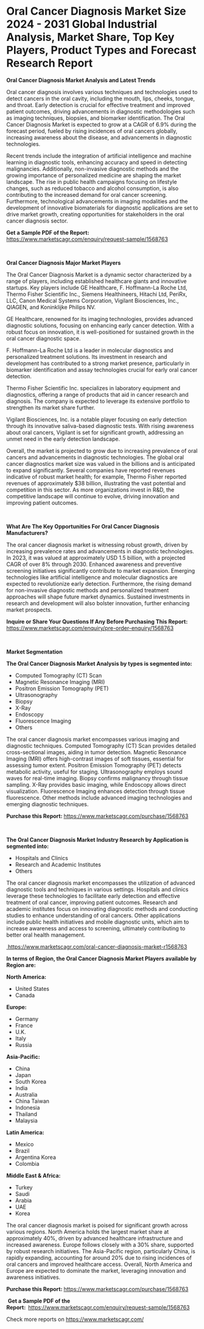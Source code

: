 <p><h1>Oral Cancer Diagnosis Market Size 2024 - 2031 Global Industrial Analysis, Market Share, Top Key Players, Product Types and Forecast Research Report</h1></p><p><strong>Oral Cancer Diagnosis Market Analysis and Latest Trends</strong></p>
<p><p>Oral cancer diagnosis involves various techniques and technologies used to detect cancers in the oral cavity, including the mouth, lips, cheeks, tongue, and throat. Early detection is crucial for effective treatment and improved patient outcomes, driving advancements in diagnostic methodologies such as imaging techniques, biopsies, and biomarker identification. The Oral Cancer Diagnosis Market is expected to grow at a CAGR of 6.9% during the forecast period, fueled by rising incidences of oral cancers globally, increasing awareness about the disease, and advancements in diagnostic technologies.</p><p>Recent trends include the integration of artificial intelligence and machine learning in diagnostic tools, enhancing accuracy and speed in detecting malignancies. Additionally, non-invasive diagnostic methods and the growing importance of personalized medicine are shaping the market landscape. The rise in public health campaigns focusing on lifestyle changes, such as reduced tobacco and alcohol consumption, is also contributing to the increased demand for oral cancer screening. Furthermore, technological advancements in imaging modalities and the development of innovative biomaterials for diagnostic applications are set to drive market growth, creating opportunities for stakeholders in the oral cancer diagnosis sector.</p></p>
<p><strong>Get a Sample PDF of the Report:&nbsp;</strong> <a href="https://www.marketscagr.com/enquiry/request-sample/1568763?utm_campaign=1999&utm_medium=2&utm_source=Github&utm_content=ia&utm_term=28122024&utm_id=oral-cancer-diagnosis">https://www.marketscagr.com/enquiry/request-sample/1568763</a></p>
<p>&nbsp;</p>
<p><strong>Oral Cancer Diagnosis Major Market Players</strong></p>
<p><p>The Oral Cancer Diagnosis Market is a dynamic sector characterized by a range of players, including established healthcare giants and innovative startups. Key players include GE Healthcare, F. Hoffmann-La Roche Ltd, Thermo Fisher Scientific Inc., Siemens Healthineers, Hitachi Ltd, PeriRx, LLC, Canon Medical Systems Corporation, Vigilant Biosciences, Inc., QIAGEN, and Koninklijke Philips NV.</p><p>GE Healthcare, renowned for its imaging technologies, provides advanced diagnostic solutions, focusing on enhancing early cancer detection. With a robust focus on innovation, it is well-positioned for sustained growth in the oral cancer diagnostic space.</p><p>F. Hoffmann-La Roche Ltd is a leader in molecular diagnostics and personalized treatment solutions. Its investment in research and development has contributed to a strong market presence, particularly in biomarker identification and assay technologies crucial for early oral cancer detection.</p><p>Thermo Fisher Scientific Inc. specializes in laboratory equipment and diagnostics, offering a range of products that aid in cancer research and diagnosis. The company is expected to leverage its extensive portfolio to strengthen its market share further.</p><p>Vigilant Biosciences, Inc. is a notable player focusing on early detection through its innovative saliva-based diagnostic tests. With rising awareness about oral cancers, Vigilant is set for significant growth, addressing an unmet need in the early detection landscape.</p><p>Overall, the market is projected to grow due to increasing prevalence of oral cancers and advancements in diagnostic technologies. The global oral cancer diagnostics market size was valued in the billions and is anticipated to expand significantly. Several companies have reported revenues indicative of robust market health; for example, Thermo Fisher reported revenues of approximately $38 billion, illustrating the vast potential and competition in this sector. As more organizations invest in R&D, the competitive landscape will continue to evolve, driving innovation and improving patient outcomes.</p></p>
<p>&nbsp;</p>
<p><strong>What Are The Key Opportunities For Oral Cancer Diagnosis Manufacturers?</strong></p>
<p><p>The oral cancer diagnosis market is witnessing robust growth, driven by increasing prevalence rates and advancements in diagnostic technologies. In 2023, it was valued at approximately USD 1.5 billion, with a projected CAGR of over 8% through 2030. Enhanced awareness and preventive screening initiatives significantly contribute to market expansion. Emerging technologies like artificial intelligence and molecular diagnostics are expected to revolutionize early detection. Furthermore, the rising demand for non-invasive diagnostic methods and personalized treatment approaches will shape future market dynamics. Sustained investments in research and development will also bolster innovation, further enhancing market prospects.</p></p>
<p><strong>Inquire or Share Your Questions If Any Before Purchasing This Report:</strong> <a href="https://www.marketscagr.com/enquiry/pre-order-enquiry/1568763?utm_campaign=1999&utm_medium=2&utm_source=Github&utm_content=ia&utm_term=28122024&utm_id=oral-cancer-diagnosis">https://www.marketscagr.com/enquiry/pre-order-enquiry/1568763</a></p>
<p>&nbsp;</p>
<p><strong>Market Segmentation</strong></p>
<p><strong>The Oral Cancer Diagnosis Market Analysis by types is segmented into:</strong></p>
<p><ul><li>Computed Tomography (CT) Scan</li><li>Magnetic Resonance Imaging (MRI)</li><li>Positron Emission Tomography (PET)</li><li>Ultrasonography</li><li>Biopsy</li><li>X-Ray</li><li>Endoscopy</li><li>Fluorescence Imaging</li><li>Others</li></ul></p>
<p><p>The oral cancer diagnosis market encompasses various imaging and diagnostic techniques. Computed Tomography (CT) Scan provides detailed cross-sectional images, aiding in tumor detection. Magnetic Resonance Imaging (MRI) offers high-contrast images of soft tissues, essential for assessing tumor extent. Positron Emission Tomography (PET) detects metabolic activity, useful for staging. Ultrasonography employs sound waves for real-time imaging. Biopsy confirms malignancy through tissue sampling. X-Ray provides basic imaging, while Endoscopy allows direct visualization. Fluorescence Imaging enhances detection through tissue fluorescence. Other methods include advanced imaging technologies and emerging diagnostic techniques.</p></p>
<p><strong>Purchase this Report:&nbsp;</strong><a href="https://www.marketscagr.com/purchase/1568763?utm_campaign=1999&utm_medium=2&utm_source=Github&utm_content=ia&utm_term=28122024&utm_id=oral-cancer-diagnosis">https://www.marketscagr.com/purchase/1568763</a></p>
<p>&nbsp;</p>
<p><strong>The Oral Cancer Diagnosis Market Industry Research by Application is segmented into:</strong></p>
<p><ul><li>Hospitals and Clinics</li><li>Research and Academic Institutes</li><li>Others</li></ul></p>
<p><p>The oral cancer diagnosis market encompasses the utilization of advanced diagnostic tools and techniques in various settings. Hospitals and clinics leverage these technologies to facilitate early detection and effective treatment of oral cancer, improving patient outcomes. Research and academic institutes focus on innovating diagnostic methods and conducting studies to enhance understanding of oral cancers. Other applications include public health initiatives and mobile diagnostic units, which aim to increase awareness and access to screening, ultimately contributing to better oral health management.</p></p>
<p><a href="https://www.marketscagr.com/oral-cancer-diagnosis-market-r1568763?utm_campaign=1999&utm_medium=2&utm_source=Github&utm_content=ia&utm_term=28122024&utm_id=oral-cancer-diagnosis">&nbsp;https://www.marketscagr.com/oral-cancer-diagnosis-market-r1568763</a></p>
<p><strong>In terms of Region, the Oral Cancer Diagnosis Market Players available by Region are:</strong></p>
<p>
    <p> <strong> North America: </strong>
        <ul>
            <li>United States</li>
            <li>Canada</li>
        </ul>
        </p> 
    <p> <strong> Europe: </strong>
        <ul>
            <li>Germany</li>
            <li>France</li>
            <li>U.K.</li>
            <li>Italy</li>
            <li>Russia</li>
        </ul>
        </p> 
    <p> <strong> Asia-Pacific: </strong>
        <ul>
            <li>China</li>
            <li>Japan</li>
            <li>South Korea</li>
            <li>India</li>
            <li>Australia</li>
            <li>China Taiwan</li>
            <li>Indonesia</li>
            <li>Thailand</li>
            <li>Malaysia</li>
        </ul>
        </p> 
    <p> <strong> Latin America: </strong>
        <ul>
            <li>Mexico</li>
            <li>Brazil</li>
            <li>Argentina Korea</li>
            <li>Colombia</li>
        </ul>
        </p> 
    <p> <strong> Middle East & Africa: </strong>
        <ul>
            <li>Turkey</li>
            <li>Saudi</li>
            <li>Arabia</li>
            <li>UAE</li>
            <li>Korea</li>
        </ul>
    </p>
    </p>
<p><p>The oral cancer diagnosis market is poised for significant growth across various regions. North America holds the largest market share at approximately 40%, driven by advanced healthcare infrastructure and increased awareness. Europe follows closely with a 30% share, supported by robust research initiatives. The Asia-Pacific region, particularly China, is rapidly expanding, accounting for around 20% due to rising incidences of oral cancers and improved healthcare access. Overall, North America and Europe are expected to dominate the market, leveraging innovation and awareness initiatives.</p></p>
<p><strong>Purchase this Report: </strong><a href="https://www.marketscagr.com/purchase/1568763?utm_campaign=1999&utm_medium=2&utm_source=Github&utm_content=ia&utm_term=28122024&utm_id=oral-cancer-diagnosis">https://www.marketscagr.com/purchase/1568763</a></p>
<p>&nbsp;<strong>Get a Sample PDF of the Report:&nbsp;&nbsp;</strong><a href="https://www.marketscagr.com/enquiry/request-sample/1568763?utm_campaign=1999&utm_medium=2&utm_source=Github&utm_content=ia&utm_term=28122024&utm_id=oral-cancer-diagnosis">https://www.marketscagr.com/enquiry/request-sample/1568763</a></p>
<p><strong></strong></p>
<p>Check more reports on <a href="https://www.marketscagr.com/?utm_campaign=1999&utm_medium=2&utm_source=Github&utm_content=ia&utm_term=28122024&utm_id=oral-cancer-diagnosis">https://www.marketscagr.com/</a></p>